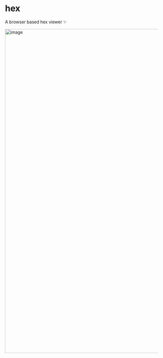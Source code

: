# hex

A browser based hex viewer ✨

<img width="1069" alt="image" src="https://github.com/benfoxall/hex/assets/51385/54e2cb3d-c910-466a-bd94-29ba0cdb8f7a">
